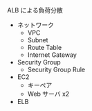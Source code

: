 ALB による負荷分散

- ネットワーク
  - VPC
  - Subnet
  - Route Table
  - Internet Gateway
- Security Group
  - Security Group Rule
- EC2
  - キーペア
  - Web サーバ x2
- ELB
